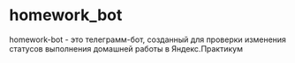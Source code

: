 # homework_bot
homework-bot - это телеграмм-бот, созданный для проверки изменения статусов выполнения домашней работы в Яндекс.Практикум
